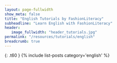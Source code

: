 ```yaml
---
layout: page-fullwidth
show_meta: false
title: "English Tutorials by FashionLiteracy"
subheadline: "Learn English with FashionLiteracy"
header:
   image_fullwidth: "header_tutorials.jpg"
permalink: "/resources/tutorials/english"
breadcrumb: true
---
```




{: .t60 }
{% include list-posts category='english' %}
